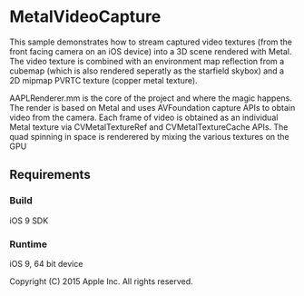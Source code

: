 # MetalVideoCapture

This sample demonstrates how to stream captured video textures (from the
front facing camera on an iOS device) into a 3D scene rendered with
Metal. The video texture is combined with an environment map reflection
from a cubemap (which is also rendered seperatly as the starfield
skybox) and a 2D mipmap PVRTC texture (copper metal texture). 

AAPLRenderer.mm is the core of the project and where the magic happens.
The render is based on Metal and uses AVFoundation capture APIs to
obtain video from the camera. Each frame of video is obtained as an
individual Metal texture via CVMetalTextureRef and CVMetalTextureCache
APIs. The quad spinning in space is renderered by mixing the various
textures on the GPU

## Requirements

### Build

iOS 9 SDK

### Runtime

iOS 9, 64 bit device

Copyright (C) 2015 Apple Inc. All rights reserved.
